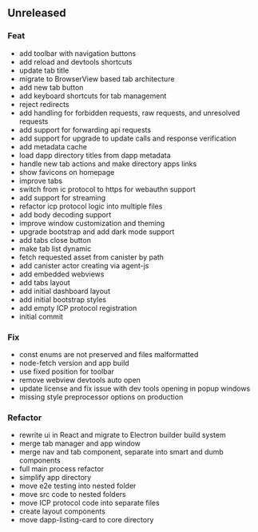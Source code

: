 ## Unreleased

### Feat

- add toolbar with navigation buttons
- add reload and devtools shortcuts
- update tab title
- migrate to BrowserView based tab architecture
- add new tab button
- add keyboard shortcuts for tab management
- reject redirects
- add handling for forbidden requests, raw requests, and unresolved requests
- add support for forwarding api requests
- add support for upgrade to update calls and response verification
- add metadata cache
- load dapp directory titles from dapp metadata
- handle new tab actions and make directory apps links
- show favicons on homepage
- improve tabs
- switch from ic protocol to https for webauthn support
- add support for streaming
- refactor icp protocol logic into multiple files
- add body decoding support
- improve window customization and theming
- upgrade bootstrap and add dark mode support
- add tabs close button
- make tab list dynamic
- fetch requested asset from canister by path
- add canister actor creating via agent-js
- add embedded webviews
- add tabs layout
- add initial dashboard layout
- add initial bootstrap styles
- add empty ICP protocol registration
- initial commit

### Fix

- const enums are not preserved and files malformatted
- node-fetch version and app build
- use fixed position for toolbar
- remove webview devtools auto open
- update license and fix issue with dev tools opening in popup windows
- missing style preprocessor options on production

### Refactor

- rewrite ui in React and migrate to Electron builder build system
- merge tab manager and app window
- merge nav and tab component, separate into smart and dumb components
- full main process refactor
- simplify app directory
- move e2e testing into nested folder
- move src code to nested folders
- move ICP protocol code into separate files
- create layout components
- move dapp-listing-card to core directory

